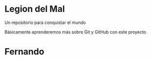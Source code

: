 # Legion del Mal
Un repositorio para conquistar el mundo

Básicamente aprenderemos más sobre Git y GitHub con este proyecto


# Fernando

 